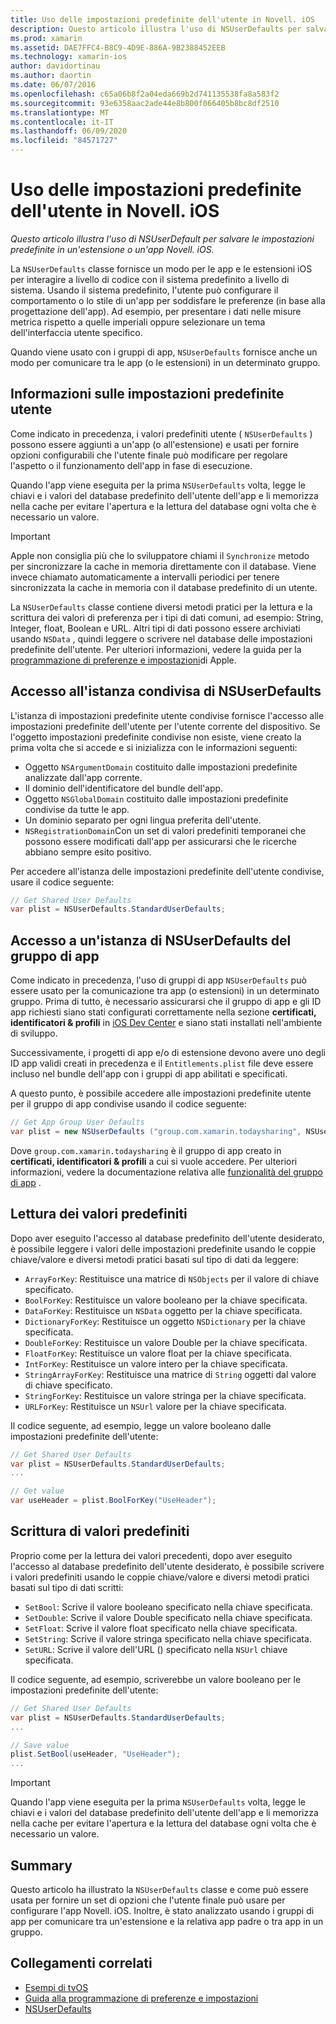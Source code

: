 ```yaml
---
title: Uso delle impostazioni predefinite dell'utente in Novell. iOS
description: Questo articolo illustra l'uso di NSUserDefaults per salvare le impostazioni predefinite in un'estensione o un'app per iOS Novell. Viene descritto NSUserDefaults a un livello elevato e viene illustrato come leggere e scrivere i valori.
ms.prod: xamarin
ms.assetid: DAE7FFC4-B8C9-4D9E-886A-9B2388452EEB
ms.technology: xamarin-ios
author: davidortinau
ms.author: daortin
ms.date: 06/07/2016
ms.openlocfilehash: c65a06b8f2a04eda669b2d741135538fa8a583f2
ms.sourcegitcommit: 93e6358aac2ade44e8b800f066405b8bc8df2510
ms.translationtype: MT
ms.contentlocale: it-IT
ms.lasthandoff: 06/09/2020
ms.locfileid: "84571727"
---
```

# <a name="working-with-user-defaults-in-xamarinios"></a>Uso delle impostazioni predefinite dell'utente in Novell. iOS

_Questo articolo illustra l'uso di NSUserDefault per salvare le impostazioni predefinite in un'estensione o un'app Novell. iOS._

La `NSUserDefaults` classe fornisce un modo per le app e le estensioni iOS per interagire a livello di codice con il sistema predefinito a livello di sistema. Usando il sistema predefinito, l'utente può configurare il comportamento o lo stile di un'app per soddisfare le preferenze (in base alla progettazione dell'app). Ad esempio, per presentare i dati nelle misure metrica rispetto a quelle imperiali oppure selezionare un tema dell'interfaccia utente specifico.

Quando viene usato con i gruppi di app, `NSUserDefaults` fornisce anche un modo per comunicare tra le app (o le estensioni) in un determinato gruppo.

<a name="About-User-Defaults"></a>

## <a name="about-user-defaults"></a>Informazioni sulle impostazioni predefinite utente

Come indicato in precedenza, i valori predefiniti utente ( `NSUserDefaults` ) possono essere aggiunti a un'app (o all'estensione) e usati per fornire opzioni configurabili che l'utente finale può modificare per regolare l'aspetto o il funzionamento dell'app in fase di esecuzione.

Quando l'app viene eseguita per la prima `NSUserDefaults` volta, legge le chiavi e i valori del database predefinito dell'utente dell'app e li memorizza nella cache per evitare l'apertura e la lettura del database ogni volta che è necessario un valore. 

> [!IMPORTANT]
> Apple non consiglia più che lo sviluppatore chiami il `Synchronize` metodo per sincronizzare la cache in memoria direttamente con il database. Viene invece chiamato automaticamente a intervalli periodici per tenere sincronizzata la cache in memoria con il database predefinito di un utente.

La `NSUserDefaults` classe contiene diversi metodi pratici per la lettura e la scrittura dei valori di preferenza per i tipi di dati comuni, ad esempio: String, Integer, float, Boolean e URL. Altri tipi di dati possono essere archiviati usando `NSData` , quindi leggere o scrivere nel database delle impostazioni predefinite dell'utente. Per ulteriori informazioni, vedere la guida per la [programmazione di preferenze e impostazioni](https://developer.apple.com/library/mac/documentation/Cocoa/Conceptual/UserDefaults/Introduction/Introduction.html#//apple_ref/doc/uid/10000059i)di Apple.

<a name="Accessing-the-Shared-NSUserDefaults-Instance"></a>

## <a name="accessing-the-shared-nsuserdefaults-instance"></a>Accesso all'istanza condivisa di NSUserDefaults 

L'istanza di impostazioni predefinite utente condivise fornisce l'accesso alle impostazioni predefinite dell'utente per l'utente corrente del dispositivo. Se l'oggetto impostazioni predefinite condivise non esiste, viene creato la prima volta che si accede e si inizializza con le informazioni seguenti:

- Oggetto `NSArgumentDomain` costituito dalle impostazioni predefinite analizzate dall'app corrente.
- Il dominio dell'identificatore del bundle dell'app.
- Oggetto `NSGlobalDomain` costituito dalle impostazioni predefinite condivise da tutte le app.
- Un dominio separato per ogni lingua preferita dell'utente.
- `NSRegistrationDomain`Con un set di valori predefiniti temporanei che possono essere modificati dall'app per assicurarsi che le ricerche abbiano sempre esito positivo.

Per accedere all'istanza delle impostazioni predefinite dell'utente condivise, usare il codice seguente:

```csharp
// Get Shared User Defaults
var plist = NSUserDefaults.StandardUserDefaults;
```

<a name="Accessing-an-App-Group-NSUserDefaults-Instance"></a>

## <a name="accessing-an-app-group-nsuserdefaults-instance"></a>Accesso a un'istanza di NSUserDefaults del gruppo di app

Come indicato in precedenza, l'uso di gruppi di app `NSUserDefaults` può essere usato per la comunicazione tra app (o estensioni) in un determinato gruppo. Prima di tutto, è necessario assicurarsi che il gruppo di app e gli ID app richiesti siano stati configurati correttamente nella sezione **certificati, identificatori & profili** in [iOS Dev Center](https://developer.apple.com/devcenter/ios/) e siano stati installati nell'ambiente di sviluppo.

Successivamente, i progetti di app e/o di estensione devono avere uno degli ID app validi creati in precedenza e il `Entitlements.plist` file deve essere incluso nel bundle dell'app con i gruppi di app abilitati e specificati.

A questo punto, è possibile accedere alle impostazioni predefinite utente per il gruppo di app condivise usando il codice seguente:

```csharp
// Get App Group User Defaults
var plist = new NSUserDefaults ("group.com.xamarin.todaysharing", NSUserDefaultsType.SuiteName);
```

Dove `group.com.xamarin.todaysharing` è il gruppo di app creato in **certificati, identificatori & profili** a cui si vuole accedere. Per ulteriori informazioni, vedere la documentazione relativa alle [funzionalità del gruppo di app](~/ios/deploy-test/provisioning/capabilities/app-groups-capabilities.md) .

<a name="Reading-Default-Values"></a>

## <a name="reading-default-values"></a>Lettura dei valori predefiniti

Dopo aver eseguito l'accesso al database predefinito dell'utente desiderato, è possibile leggere i valori delle impostazioni predefinite usando le coppie chiave/valore e diversi metodi pratici basati sul tipo di dati da leggere:

- `ArrayForKey`: Restituisce una matrice di `NSObjects` per il valore di chiave specificato.
- `BoolForKey`: Restituisce un valore booleano per la chiave specificata.
- `DataForKey`: Restituisce un `NSData` oggetto per la chiave specificata.
- `DictionaryForKey`: Restituisce un oggetto `NSDictionary` per la chiave specificata.
- `DoubleForKey`: Restituisce un valore Double per la chiave specificata.
- `FloatForKey`: Restituisce un valore float per la chiave specificata.
- `IntForKey`: Restituisce un valore intero per la chiave specificata.
- `StringArrayForKey`: Restituisce una matrice di `String` oggetti dal valore di chiave specificato.
- `StringForKey`: Restituisce un valore stringa per la chiave specificata.
- `URLForKey`: Restituisce un `NSUrl` valore per la chiave specificata.

Il codice seguente, ad esempio, legge un valore booleano dalle impostazioni predefinite dell'utente:

```csharp
// Get Shared User Defaults
var plist = NSUserDefaults.StandardUserDefaults;
...

// Get value
var useHeader = plist.BoolForKey("UseHeader");

```

<a name="Writing-Default-Values"></a>

## <a name="writing-default-values"></a>Scrittura di valori predefiniti

Proprio come per la lettura dei valori precedenti, dopo aver eseguito l'accesso al database predefinito dell'utente desiderato, è possibile scrivere i valori predefiniti usando le coppie chiave/valore e diversi metodi pratici basati sul tipo di dati scritti:

- `SetBool`: Scrive il valore booleano specificato nella chiave specificata.
- `SetDouble`: Scrive il valore Double specificato nella chiave specificata.
- `SetFloat`: Scrive il valore float specificato nella chiave specificata.
- `SetString`: Scrive il valore stringa specificato nella chiave specificata.
- `SetURL`: Scrive il valore dell'URL () specificato nella `NSUrl` chiave specificata.

Il codice seguente, ad esempio, scriverebbe un valore booleano per le impostazioni predefinite dell'utente:

```csharp
// Get Shared User Defaults
var plist = NSUserDefaults.StandardUserDefaults;
...

// Save value
plist.SetBool(useHeader, "UseHeader");
...

```

> [!IMPORTANT]
> Quando l'app viene eseguita per la prima `NSUserDefaults` volta, legge le chiavi e i valori del database predefinito dell'utente dell'app e li memorizza nella cache per evitare l'apertura e la lettura del database ogni volta che è necessario un valore.

<a name="Summary"></a>

## <a name="summary"></a>Summary

Questo articolo ha illustrato la `NSUserDefaults` classe e come può essere usata per fornire un set di opzioni che l'utente finale può usare per configurare l'app Novell. iOS. Inoltre, è stato analizzato usando i gruppi di app per comunicare tra un'estensione e la relativa app padre o tra app in un gruppo.

## <a name="related-links"></a>Collegamenti correlati

- [Esempi di tvOS](https://docs.microsoft.com/samples/browse/?products=xamarin&term=Xamarin.iOS+tvOS)
- [Guida alla programmazione di preferenze e impostazioni](https://developer.apple.com/library/mac/documentation/Cocoa/Conceptual/UserDefaults/Introduction/Introduction.html#//apple_ref/doc/uid/10000059i)
- [NSUserDefaults](https://developer.apple.com/library/mac/documentation/Cocoa/Reference/Foundation/Classes/NSUserDefaults_Class/#//apple_ref/doc/constant_group/NSUserDefaults_Domains)
